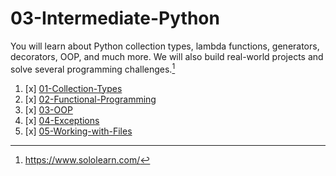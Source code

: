 # 03-Intermediate-Python

You will learn about Python collection types, lambda functions, generators, decorators, OOP, and much more.
We will also build real-world projects and solve several programming challenges.[^1]

01. [x] [01-Collection-Types](01-Collection-Types)
02. [x] [02-Functional-Programming](02-Functional-Programming)
03. [x] [03-OOP](03-OOP)
04. [x] [04-Exceptions](04-Exceptions)
05. [x] [05-Working-with-Files](05-Working-with-Files)



[^1]: https://www.sololearn.com/